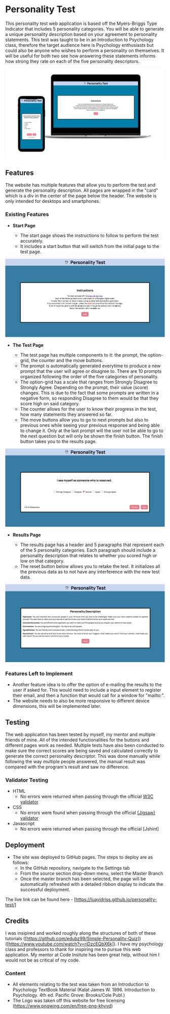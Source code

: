 # Personality Test

This personality test web application is based off the Myers-Briggs Type Indicator that includes 5 personality categories. You will be able to generate a unique personality description based on your agreement to personality statements. This test was taught to be in an Introduction to Psychology class, therefore the target audience here is Psychology enthusiasts but could also be anyone who wishes to perform a personality on themselves. It will be useful for both two see how answering these statements informs how strong they rate on each of the five personality descriptors. 

![Personality Test](https://github.com/luayidriss/personality-test/blob/b0bbef9929b7371cfc9066c42039120386d2c213/readme-images/main-image.png)

## Features 

The website has multiple features that allow you to perform the test and generate the personality description.
All pages are wrapped in the "card" which is a div in the center of the page below the header.
The website is only intended for desktops and smartphones.

### Existing Features

- __Start Page__

  - The start page shows the instructions to follow to perform the test accurately. 
  - It includes a start button that will switch from the initial page to the test page.

![Start Page](https://github.com/luayidriss/personality-test/blob/448e814cb99a698e63c04ae1f9964a233ed4b355/readme-images/start-page.png)

- __The Test Page__

  - The test page has multiple components to it: the prompt, the option-grid, the counter and the move buttons.
  - The prompt is automatically generated everytime to produce a new prompt that the user will agree or disagree to. There are 10 prompts organized following the order of the five categories of personality.
  - The option-grid has a scale that ranges from Strongly Disagree to Strongly Agree. Depending on the prompt, their value (score) changes. This is due to the fact that some prompts are written in a negative form, so responding Disagree to them would be that they score high on said category.
  - The counter allows for the user to know their progress in the test, how many statements they answered so far.
  - The move buttons allow you to go to next prompts but also to previous ones while seeing your previous response and being able to change it. Only at the last prompt will the user not be able to go to the next question but will only be shown the finish button. The finish button takes you to the results page.

![Test Page](https://github.com/luayidriss/personality-test/blob/448e814cb99a698e63c04ae1f9964a233ed4b355/readme-images/test-page.png)

- __Results Page__

  - The results page has a header and 5 paragraphs that represent each of the 5 personality categories. Each paragraph should include a personality description that relates to whether you scored high or low on that category.
  - The reset button below allows you to retake the test. It initializes all the previous data as to not have any interference with the new test data.

![Results Page](https://github.com/luayidriss/personality-test/blob/448e814cb99a698e63c04ae1f9964a233ed4b355/readme-images/result-page.png)

### Features Left to Implement

- Another feature idea is to offer the option of e-mailing the results to the user if asked for. This would need to include a input element to register their email, and then a function that would call for a window for "mailto:".
- The website needs to also be more responsive to different device dimensions, this will be implemented later.

## Testing 

The web application has been tested by myself, my mentor and multiple friends of mine. All of the intended functionalities for the buttons and different pages work as needed.
Multiple tests have also been conducted to make sure the correct scores are being saved and calculated correctly to generate the correct personality descriptor. This was done manually while following the way multiple people answered, the manual result was compared with the program's result and saw no difference.


### Validator Testing 

- HTML
  - No errors were returned when passing through the official [W3C validator]([https://validator.w3.org/nu/?doc=https%3A%2F%2Fluayidriss.github.io%2Fpersonality-test%2F])
- CSS 
  -  No errors were found when passing through the official [(Jigsaw) validator]([https://jigsaw.w3.org/css-validator/validator?uri=https%3A%2F%2Fluayidriss.github.io%2Fpersonality-test%2F&profile=css3svg&usermedium=all&warning=1&vextwarning=&lang=en])
- Javascript
  - No errors were returned when passing through the official [Jshint] 

## Deployment

- The site was deployed to GitHub pages. The steps to deploy are as follows: 
  - In the GitHub repository, navigate to the Settings tab 
  - From the source section drop-down menu, select the Master Branch
  - Once the master branch has been selected, the page will be automatically refreshed with a detailed ribbon display to indicate the successful deployment. 

The live link can be found here - [https://luayidriss.github.io/personality-test/]


## Credits 

I was insipired and worked roughly along the structures of both of these tutorials ([https://github.com/edubz99/Simple-Personality-Quiz]) ([https://www.youtube.com/watch?v=riDzcEQbX6k]).
I have my psychology class and professors to thank for inspiring me to pursue this web application.
My mentor at Code Insitute has been great help, without him I would not be as critical of my code.

### Content 

- All elements relating to the test was taken from an Introduction to Psychology TextBook Material (Kalat James W. 1996. Introduction to Psychology. 4th ed. Pacific Grove: Brooks/Cole Publ.)
- The Logo was taken off this website for free licensing (https://www.pngwing.com/en/free-png-khyvd)


